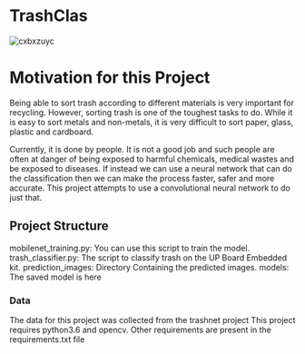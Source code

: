 # TrashClas

![cxbxzuyc](https://user-images.githubusercontent.com/85836377/191777052-f38d2b01-80ce-4dab-bff4-8497d88ef48b.png)

<h1> Motivation for this Project </h1>

Being able to sort trash according to different materials is very important for recycling. However, sorting trash is one of the toughest tasks to do. While it is easy to sort metals and non-metals, it is very difficult to sort paper, glass, plastic and cardboard.

Currently, it is done by people. It is not a good job and such people are often at danger of being exposed to harmful chemicals, medical wastes and be exposed to diseases. If instead we can use a neural network that can do the classification then we can make the process faster, safer and more accurate.
This project attempts to use a convolutional neural network to do just that.

<h2>Project Structure</h2>

mobilenet_training.py: You can use this script to train the model.
trash_classifier.py: The script to classify trash on the UP Board Embedded kit.
prediction_images: Directory Containing the predicted images.
models: The saved model is here

<h3>Data</h3>

The data for this project was collected from the trashnet project
This project requires python3.6 and opencv. Other requirements are present in the requirements.txt file
